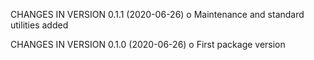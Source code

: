 CHANGES IN VERSION 0.1.1 (2020-06-26)
  o Maintenance and standard utilities added
  
CHANGES IN VERSION 0.1.0 (2020-06-26)
  o First package version

